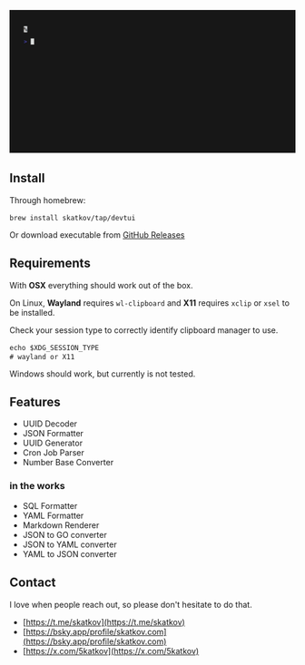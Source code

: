![devtui](devtui.gif)

## Install
Through homebrew:
```
brew install skatkov/tap/devtui
```

Or download executable from [GitHub Releases](https://github.com/skatkov/homebrew-tap/releases?q=devtui&expanded=true)

## Requirements
With **OSX** everything should work out of the box.

On Linux, **Wayland** requires `wl-clipboard` and **X11** requires `xclip` or `xsel` to be installed.

Check your session type to correctly identify clipboard manager to use.
```
echo $XDG_SESSION_TYPE
# wayland or X11
```

Windows should work, but currently is not tested.

## Features
- UUID Decoder
- JSON Formatter
- UUID Generator
- Cron Job Parser
- Number Base Converter

### in the works
- SQL Formatter
- YAML Formatter
- Markdown Renderer
- JSON to GO converter
- JSON to YAML converter
- YAML to JSON converter



## Contact
I love when people reach out, so please don't hesitate to do that.

- [https://t.me/skatkov](https://t.me/skatkov)
- [https://bsky.app/profile/skatkov.com](https://bsky.app/profile/skatkov.com)
- [https://x.com/5katkov](https://x.com/5katkov)
